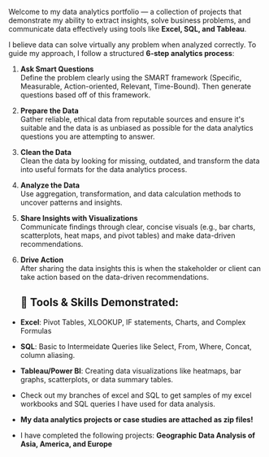Welcome to my data analytics portfolio — a collection of projects that demonstrate my ability to extract insights, solve business problems, and communicate data effectively using tools like **Excel, SQL, and Tableau**.

I believe data can solve virtually any problem when analyzed correctly. To guide my approach, I follow a structured **6-step analytics process**:

1. **Ask Smart Questions**  
   Define the problem clearly using the SMART framework (Specific, Measurable, Action-oriented, Relevant, Time-Bound). Then generate questions based off of this framework. 

2. **Prepare the Data**  
   Gather reliable, ethical data from reputable sources and ensure it's suitable and the data is as unbiased as possible for the data analytics questions you are attempting to answer.

3. **Clean the Data**  
   Clean the data by looking for missing, outdated, and transform the data into useful formats for the data analytics process.
   
5. **Analyze the Data**  
   Use aggregation, transformation, and data calculation methods to uncover patterns and insights.

6. **Share Insights with Visualizations**  
   Communicate findings through clear, concise visuals (e.g., bar charts, scatterplots, heat maps, and pivot tables) and make data-driven recommendations.

7. **Drive Action**  
   After sharing the data insights this is when the stakeholder or client can take action based on the data-driven recommendations.

   ## 🔧 Tools & Skills Demonstrated:
- **Excel**: Pivot Tables, XLOOKUP, IF statements, Charts, and Complex Formulas
- **SQL**: Basic to Intermeidate Queries like Select, From, Where, Concat, column aliasing.
- **Tableau/Power BI**: Creating data visualizations like heatmaps, bar graphs, scatterplots, or data summary tables.

- Check out my branches of excel and SQL to get samples of my excel workbooks and SQL queries I have used for data analysis.
- **My data analytics projects or case studies are attached as zip files!**
-    I have completed the following projects: **Geographic Data Analysis of Asia, America, and Europe**


